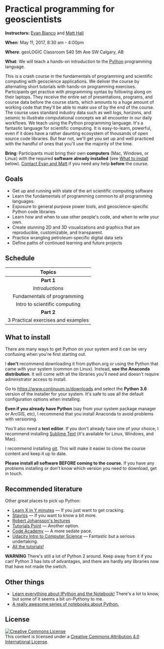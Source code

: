 # Practical programming for geoscientists

**Instructors:** [Evan Bianco](https://twitter.com/EvanBianco) and [Matt Hall](https://twitter.com/kwinkunks)

**When**:
May 11, 2017, 8:30 am - 4:00pm

**Where**:
geoLOGIC Classroom   540 5th Ave SW   Calgary, AB

**What**:
We will teach a hands-on introduction to the [Python](https://www.python.org/)
programming language.

This is a crash course in the fundamentals of programming and scientific computing with geoscience applications. We deliver the course by alternating short tutorials with hands-on programming exercises. Participants get practice with programming syntax by following along on their laptops. They receive the entire set of presentations, programs, and course data before the course starts, which amounts to a huge amount of working code that they'll be able to make use of by the end of the course. The course uses standard industry data such as well logs, horizons, and seismic to illustrate computational concepts we all encounter in our daily workflows. We teach using the Python programming language. It's a fantastic language for scientific computing. It is easy-to-learn, powerful, even if it does have a rather daunting ecosystem of thousands of open source code libraries. But fear not, we'll get you set up and well practiced with the handful of ones that you'll use the majority of the time.

**Bring**:
Participants must bring their own **computers** (Mac, Windows, or Linux) with the required **software already installed** (see [What to install](what-to-install) below). [Contact Evan and Matt](https://agilescientific.com/contact-us/) if you need any help **before** the course. 


## Goals

- Get up and running with state of the art scientific computing software
- Learn the fundamentals of programming common to all programming languages.
- Exposure to general purpose power tools, and geoscience-specific Python code libraries
- Learn how and when to use other people's code, and when to write your own.
- Create stunning 2D and 3D visualizations and graphics that are reproducible, customizable, and transparent.
- Practice wrangling petroleum-specific digital data sets
- Define paths of continued learning and future projects


## Schedule

| Topics                             |
|:----------------------------------:|
| **Part 1**                         |
| *Introductions*                    |
| Fundamentals of programming        |
| Intro to scientific computing      |
| **Part 2**                         |
| 3 Practical exercises and examples |


## What to install

There are many ways to get Python on your system and it can be very confusing when you're first starting out.

I **don't** recommend downloading it from python.org or using the Python that came with your system (common on Linux). Instead, **use the Anaconda distribution**. It will come with all the libraries you'll need and doesn't require administrator access to install.

Go to https://www.continuum.io/downloads and select the **Python 3.6** version
of the installer for your system. It's safe to use all the default configuration options when installing.

**Even if you already have Python** (say from your system package manager or
ArcGIS, etc), I recommend that you install Anaconda to avoid problems with
versioning.

You'll also need a **text editor**. If you don't already have one of your
choice, I recommend installing [Sublime Text](https://www.sublimetext.com/)
(it's available for Linux, Windows, and Mac).

I recommend installing [git](https://www.atlassian.com/git/tutorials/install-git). This will make it easier to clone the course content and keep it up to date.

**Please install all software BEFORE coming to the course.** If you have any
problems installing or don't know which version you need to download, get in touch.


## Recommended literature

Other great places to pick up Python:

- [Learn X in Y minutes](https://learnxinyminutes.com/docs/python3/) — If you just want to get cracking.
- [Stavros](https://www.stavros.io/tutorials/python/) — If you want to know a bit more.
- [Robert Johansson's lectures](Lecture-1-Introduction-to-Python-Programming.ipynb)
- [Tutorials Point](http://www.tutorialspoint.com/python/python_quick_guide.htm) — Another option.
- [Code Academy](https://www.codecademy.com/learn/python) — A more sedate pace.
- [Udacity Intro to Computer Science](https://www.udacity.com/course/intro-to-computer-science--cs101) — Fantastic but a serious undertaking.
- [All the tutorials!](https://wiki.python.org/moin/BeginnersGuide/Programmers)

**WARNING** There's still a lot of Python 2 around. Keep away from it if you can! Python 3 has lots of advantages, and there are hardly any libraries now that have not made the swtich.

## Other things

* [Learn everything about IPython and the Notebook!](https://nbviewer.jupyter.org/github/ipython/ipython/blob/master/examples/IPython%20Kernel/Index.ipynb) There's a lot to know, but some of it seems a bit un-Pythony to me.
* [A really awesome series of notebooks about Python.](http://nbviewer.jupyter.org/github/jrjohansson/scientific-python-lectures/tree/master/)


## License

<a rel="license" href="http://creativecommons.org/licenses/by/4.0/"><img alt="Creative Commons License" style="border-width:0" src="https://i.creativecommons.org/l/by/4.0/88x31.png" /></a><br />This content is licensed under a
<a rel="license" href="http://creativecommons.org/licenses/by/4.0/">Creative Commons Attribution 4.0 International License</a>.
